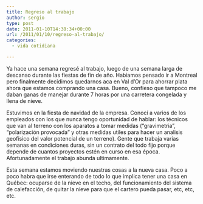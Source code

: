 ```yaml
---
title: Regreso al trabajo
author: sergio
type: post
date: 2011-01-10T14:38:34+00:00
url: /2011/01/10/regreso-al-trabajo/
categories:
  - vida cotidiana

---
```

Ya hace una semana regresé al trabajo, luego de una semana larga de descanso durante las fiestas de fin de año. Habiamos pensado ir a Montreal pero finalmente decidimos quedarnos aca en Val d&#8217;Or para ahorrar plata ahora que estamos comprando una casa. Bueno, confieso que tampoco me daban ganas de manejar durante 7 horas por una carretera congelada y llena de nieve.

Estuvimos en la fiesta de navidad de la empresa. Conocí a varios de los empleados con los que nunca tengo oportunidad de hablar: los técnicos que van al terreno con los aparatos a tomar medidas (&#8220;gravimetria&#8221;, &#8220;polarización provocada&#8221; y otras medidas utiles para hacer un analisis geofísico del valor potencial de un terreno). Gente que trabaja varias semanas en condiciones duras, sin un contrato del todo fijo porque depende de cuantos proyectos estén en curso en esa época. Afortunadamente el trabajo abunda ultimamente.

Esta semana estamos moviendo nuestras cosas a la nueva casa. Poco a poco habra que irse enterando de todo lo que implica tener una casa en Québec: ocuparse de la nieve en el techo, del funcionamiento del sistema de calefacción, de quitar la nieve para que el cartero pueda pasar, etc, etc, etc.